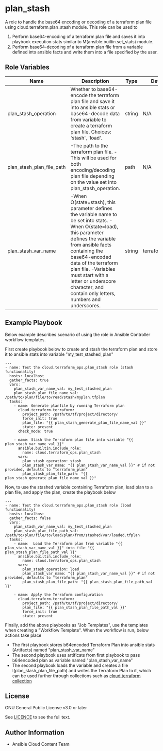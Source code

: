 # plan_stash

A role to handle the base64 encoding or decoding of a terraform plan file using cloud.terraform.plan_stash module.
This role can be used to
1. Perform base64-encoding of a terraform plan file and saves it into playbook execution stats similar to M(ansible.builtin.set_stats) module.
2. Perform base64-decoding of a terraform plan file from a variable defined into ansible facts and write them
    into a file specified by the user.

## Role Variables

Name | Description | Type | Default | Required
--- | --- | --- | --- | ---
plan_stash_operation|Whether to base64-encode the terraform plan file and save it into ansible stats or base64-decode data from variable to create a terraform plan file. Choices: 'stash', 'load'.|string|N/A|true
plan_stash_plan_file_path|-The path to the terraform plan file. -This will be used for both encoding/decoding plan file depending on the value set into plan_stash_operation.|path|N/A|true
plan_stash_var_name| -When O(state=stash), this parameter defines the variable name to be set into stats. -When O(state=load), this parameter defines the variable from ansible facts containing the base64-encoded data of the terraform plan file. -Variables must start with a letter or underscore character, and contain only letters, numbers and underscores.|string|terraform_plan|false


## Example Playbook

Below example describes scenario of using the role in Ansible Controller workflow templates.

First create playbook below to create and stash the terraform plan and store it to ansible stats into variable "my_test_stashed_plan"
```
---
- name: Test the cloud.terraform_ops.plan_stash role (stash functionality)
  hosts: localhost
  gather_facts: true
  vars:
    plan_stash_var_name_val: my_test_stashed_plan
    plan_stash_plan_file_name_val: /path/to/plan/file/to/read/stash/myplan.tfplan
  tasks:
    - name: Generate planfile by running Terraform plan
      cloud.terraform.terraform:
        project_path: /path/to/tf/project/directory/
        force_init: true
        plan_file: "{{ plan_stash_generate_plan_file_name_val }}"
        state: present
      check_mode: true

    - name: Stash the Terraform plan file into variable "{{ plan_stash_var_name_val }}"
      ansible.builtin.include_role:
        name: cloud.terraform_ops.plan_stash
      vars:
        plan_stash_operation: stash
        plan_stash_var_name: "{{ plan_stash_var_name_val }}" # if not provided, defaults to "terraform_plan"
        plan_stash_plan_file_path: "{{ plan_stash_generate_plan_file_name_val }}"
```

Now, to use the stashed variable containing Terraform plan, load plan to a plan file, and apply the plan, create the playbook below
```
---
- name: Test the cloud.terraform_ops.plan_stash role (load functionality)
  hosts: localhost
  gather_facts: false
  vars:
    plan_stash_var_name_val: my_test_stashed_plan
    plan_stash_plan_file_path_val: /path/to/plan/file/to/load/plan/from/stashed/var/loaded.tfplan
  tasks:
    - name:  Load the Terraform plan from variable "{{ plan_stash_var_name_val }}" into file "{{       plan_stash_plan_file_path_val }}"
      ansible.builtin.include_role:
        name: cloud.terraform_ops.plan_stash
      vars:
        plan_stash_operation: load
        plan_stash_var_name: "{{ plan_stash_var_name_val }}" # if not provided, defaults to "terraform_plan"
        plan_stash_plan_file_path: "{{ plan_stash_plan_file_path_val }}"

    - name: Apply the Terraform configuration
      cloud.terraform.terraform:
        project_path: /path/to/tf/project/directory/
        plan_file: "{{ plan_stash_plan_file_path_val }}"
        force_init: true
        state: present
```

Finally, add the above playbooks as "Job Templates", use the templates when creating a "Workflow Template".
When the workflow is run, below actions take place
- The first playbook stores b64encoded Terraform Plan into ansible stats (Artifacts) named "plan_stash_var_name"
- The second playbook uses artificats from first playbook to pass b64encoded plan as variable named "plan_stash_var_name"
- The second playbook loads the variable and creates a file I(plan_stash_plan_file_path) and writes the Terraform Plan to it, which can be used further through collections such as [cloud.terraform collection](https://github.com/ansible-collections/cloud.terraform)

## License

GNU General Public License v3.0 or later

See [LICENCE](https://github.com/redhat-cop/cloud.terraform_ops/blob/stable-1/LICENSE) to see the full text.

## Author Information

- Ansible Cloud Content Team
